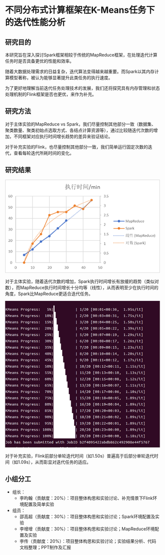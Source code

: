# 不同分布式计算框架在K-Means任务下的迭代性能分析

## 研究目的

本研究旨在深入探讨Spark框架相较于传统的MapReduce框架，在处理迭代计算任务时是否具备更优的性能和效率。

随着大数据处理需求的日益复杂，迭代算法变得越来越重要。而Spark以其内存计算模型著称，被认为能够显著提升此类任务的执行速度。

为了更好地理解当前迭代任务处理技术的发展，我们还将探究具有内存管理和状态处理机制的Flink框架是否也更优，来作为补充。

## 研究方法

对于主体实验的MapReduce vs Spark，我们尽量控制其他部分一致（数据集、聚类数量、聚类初始点选取方式、各结点计算资源等），通过比较随迭代次数的增加，不同框架对应执行时间增长趋势的差异来验证结论。

对于补充实验的Flink，也尽量控制其他部分一致，我们简单运行固定次数的迭代，查看每轮迭代所耗时间的变化。

## 研究结果

![MapReduceVsSpark](./attachments/MapReduceVsSpark.png)

对于主体实验，随着迭代次数的增加，Spark执行时间增长有放缓的趋势（类似对数），而MapReduce执行时间增长十分均等（线性），从而表明至少在执行时间的角度，Spark比MapReduce更适合迭代任务。

![Flink](./attachments/Flink.png)

对于补充实验，Flink前部分单轮迭代时间（如1.50s）普遍高于后部分单轮迭代时间（如1.09s），从而彰显对迭代任务的适应。

## 小组分工

- 组长：
  - 李昀翰（贡献度：20%）：项目整体构思和实验讨论、补充情景下Flink环境配置及简单实验
- 组员：
  - 邵高超（贡献度：30%）：项目整体构思和实验讨论；Spark环境配置及实验
  - 李增增（贡献度：30%）：项目整体构思和实验讨论；MapReduce环境配置及实验
  - 李传（贡献度：20%）：项目整体构思和实验讨论；实验结果分析、代码文档整理；PPT制作及汇报

